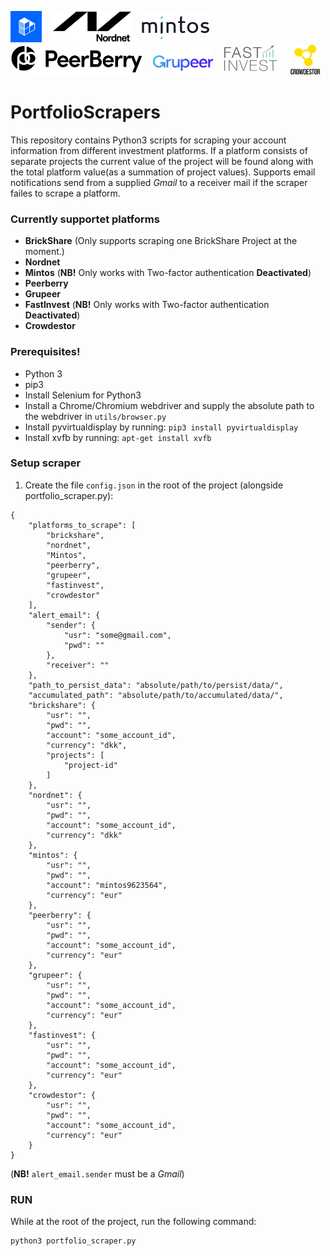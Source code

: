 <img src="platform_icons/brickshare_logo.jpg" alt="alt text" title="BrickShare" height="50">&nbsp;&nbsp;&nbsp;&nbsp;<img src="platform_icons/nordnet_logo.png" alt="alt text" title="Nordnet" height="50">&nbsp;&nbsp;&nbsp;&nbsp;<img src="platform_icons/mintos_logo.png" alt="alt text" title="Mintos" height="50">&nbsp;&nbsp;&nbsp;&nbsp;<img src="platform_icons/PeerBerry_logo.jpg" alt="alt text" title="Peerberry" height="50">&nbsp;&nbsp;&nbsp;&nbsp;<img src="platform_icons/grupeer_logo.png" alt="alt text" title="Grupeer" height="50">&nbsp;&nbsp;&nbsp;&nbsp;<img src="platform_icons/fastinvest_logo.jpg" alt="alt text" title="FastInvest" height="50">&nbsp;&nbsp;&nbsp;&nbsp;<img src="platform_icons/crowdestor_logo.png" alt="alt text" title="Crowdestor" height="50">

# PortfolioScrapers
This repository contains Python3 scripts for scraping your account information from different investment platforms.
If a platform consists of separate projects the current value of the project will be found along with the total platform value(as a summation of project values).
Supports email notifications send from a supplied _Gmail_ to a receiver mail if the scraper failes to scrape a platform.

### Currently supportet platforms
* __BrickShare__ (Only supports scraping one BrickShare Project at the moment.)
* __Nordnet__
* __Mintos__ (__NB!__ Only works with Two-factor authentication __Deactivated__)
* __Peerberry__
* __Grupeer__
* __FastInvest__ (__NB!__ Only works with Two-factor authentication __Deactivated__)
* __Crowdestor__

### Prerequisites!
* Python 3
* pip3
* Install Selenium for Python3
* Install a Chrome/Chromium webdriver and supply the absolute path to the webdriver in ```utils/browser.py```
* Install pyvirtualdisplay by running: ```pip3 install pyvirtualdisplay```
* Install xvfb by running: ```apt-get install xvfb```

### Setup scraper
1. Create the file ```config.json``` in the root of the project (alongside portfolio\_scraper.py):
```
{
	"platforms_to_scrape": [
		"brickshare",
		"nordnet",
		"Mintos",
		"peerberry",
		"grupeer",
		"fastinvest",
		"crowdestor"
	],
	"alert_email": {
		"sender": {
			"usr": "some@gmail.com",
			"pwd": ""
		},
		"receiver": ""
	},
	"path_to_persist_data": "absolute/path/to/persist/data/",
	"accumulated_path": "absolute/path/to/accumulated/data/",
	"brickshare": {
		"usr": "",
		"pwd": "",
		"account": "some_account_id",
		"currency": "dkk",
		"projects": [
			"project-id"
		]
	},
	"nordnet": {
		"usr": "",
		"pwd": "",
		"account": "some_account_id",
		"currency": "dkk"
	},
	"mintos": {
		"usr": "",
		"pwd": "",
		"account": "mintos9623564",
		"currency": "eur"
	},
	"peerberry": {
		"usr": "",
		"pwd": "",
		"account": "some_account_id",
		"currency": "eur"
	},
	"grupeer": {
		"usr": "",
		"pwd": "",
		"account": "some_account_id",
		"currency": "eur"
	},
	"fastinvest": {
		"usr": "",
		"pwd": "",
		"account": "some_account_id",
		"currency": "eur"
	},
	"crowdestor": {
		"usr": "",
		"pwd": "",
		"account": "some_account_id",
		"currency": "eur"
	}
}

```
(__NB!__ ```alert_email.sender``` must be a _Gmail_)


### RUN
While at the root of the project, run the following command:
```
python3 portfolio_scraper.py
```

